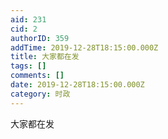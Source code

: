 ```yaml
---
aid: 231
cid: 2
authorID: 359
addTime: 2019-12-28T18:15:00.000Z
title: 大家都在发
tags: []
comments: []
date: 2019-12-28T18:15:00.000Z
category: 时政
---
```


大家都在发
